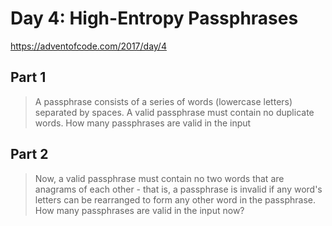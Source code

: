 # Day 4: High-Entropy Passphrases

https://adventofcode.com/2017/day/4

## Part 1

> A passphrase consists of a series of words (lowercase letters)
> separated by spaces. A valid passphrase must contain no duplicate
> words. How many passphrases are valid in the input

## Part 2

> Now, a valid passphrase must contain no two words that are anagrams
> of each other - that is, a passphrase is invalid if any word's
> letters can be rearranged to form any other word in the passphrase.
> How many passphrases are valid in the input now?
